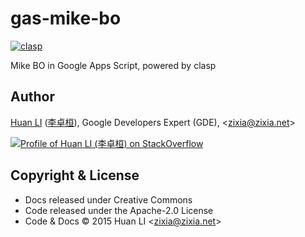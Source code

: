 # gas-mike-bo

[![clasp](https://img.shields.io/badge/built%20with-clasp-4285f4.svg)](https://github.com/google/clasp)

Mike BO in Google Apps Script, powered by clasp

## Author

[Huan LI](https://github.com/huan) ([李卓桓](http://linkedin.com/in/zixia)), Google Developers Expert (GDE), \<zixia@zixia.net\>

[![Profile of Huan LI (李卓桓) on StackOverflow](https://stackexchange.com/users/flair/265499.png)](https://stackexchange.com/users/265499)

## Copyright & License

* Docs released under Creative Commons
* Code released under the Apache-2.0 License
* Code & Docs © 2015 Huan LI \<zixia@zixia.net\>
